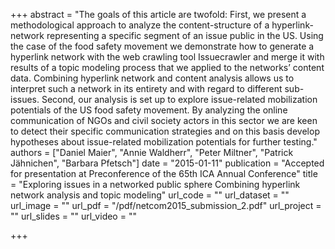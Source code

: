 +++
abstract = "The goals of this article are twofold: First, we present a methodological approach to analyze the content-structure of a hyperlink-network representing a specific segment of an issue public in the US. Using the case of the food safety movement we demonstrate how to generate a hyperlink network with the web crawling tool Issuecrawler and merge it with results of a topic modeling process that we applied to the networks’ content data. Combining hyperlink network and content analysis allows us to interpret such a network in its entirety and with regard to different sub-issues. Second, our analysis is set up to explore issue-related mobilization potentials of the US food safety movement. By analyzing the online communication of NGOs and civil society actors in this sector we are keen to detect their specific communication strategies and on this basis develop hypotheses about issue-related mobilization potentials for further testing."
authors = ["Daniel Maier", "Annie Waldherr", "Peter Miltner", "Patrick Jähnichen", "Barbara Pfetsch"]
date = "2015-01-11"
publication = "Accepted for presentation at Preconference of the 65th ICA Annual Conference"
title = "Exploring issues in a networked public sphere Combining hyperlink network analysis and topic modeling"
url_code = ""
url_dataset = ""
url_image = ""
url_pdf = "/pdf/netcom2015_submission_2.pdf"
url_project = ""
url_slides = ""
url_video = ""

+++

